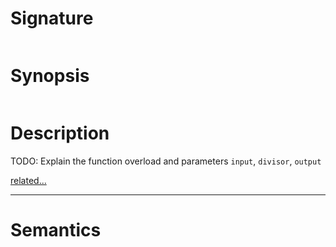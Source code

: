 # Signature
```vikid-signature
```

# Synopsis
```vikid-synopsis
```

# Description
TODO: Explain the function overload and parameters `input`, `divisor`, `output`

[related...](https://en.wikipedia.org/wiki/Remainder)

----
# Semantics